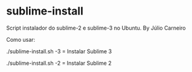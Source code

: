 # sublime-install
Script instalador do sublime-2 e sublime-3 no Ubuntu.
By Júlio Carneiro

Como usar:

./sublime-install.sh -3 = Instalar Sublime 3

./sublime-install.sh -2 = Instalar Sublime 2